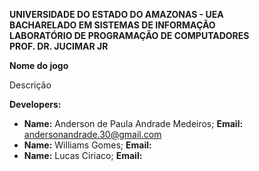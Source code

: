 <b>UNIVERSIDADE DO ESTADO DO AMAZONAS - UEA</b><br>
<b>BACHARELADO EM SISTEMAS DE INFORMAÇÃO</b><br>
<b>LABORATÓRIO DE PROGRAMAÇÃO DE COMPUTADORES</b><br>
<b>PROF. DR. JUCIMAR JR</b><br>

<b>Nome do jogo</b>
<p>Descrição</p>

<b>Developers:</b>

- <b>Name:</b> Anderson de Paula Andrade Medeiros; <b>Email:</b> andersonandrade.30@gmail.com
- <b>Name:</b> Williams Gomes; <b>Email:</b>  
- <b>Name:</b> Lucas Ciriaco; <b>Email:</b> 
